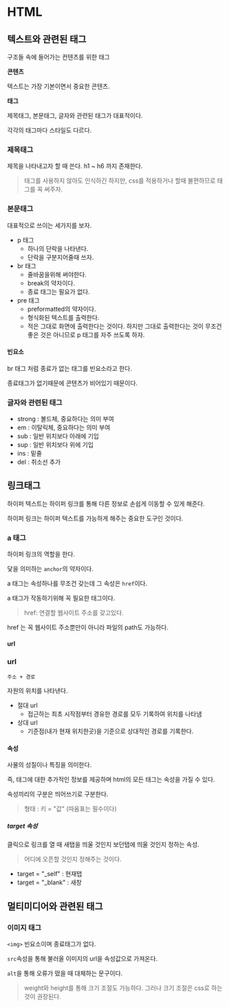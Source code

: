 # HTML

## 텍스트와 관련된 태그

구조들 속에 들어가는 컨텐츠를 위한 태그

__콘텐츠__

텍스트는 가장 기본이면서 중요한 콘텐츠.

__태그__

제목태그, 본문태그, 글자와 관련된 태그가 대표적이다.

각각의 태그마다 스타일도 다르다.

### 제목태그

제목을 나타내고자 할 때 쓴다. h1 ~ h6 까지 존재한다.

> 태그를 사용하지 않아도 인식하긴 하지만, css를 적용하거나 할때 불편하므로 태그를 꼭 써주자.

### 본문태그

대표적으로 쓰이는 세가지를 보자.

- p 태그
  - 하나의 단락을 나타낸다.
  - 단락을 구분지어줄때 쓰자.
- br 태그
  - 줄바꿈을위해 써야한다.
  - break의 약자이다.
  - 종료 태그는 필요가 없다.
- pre 태그
  - preformatted의 약자이다.
  - 형식화된 텍스트를 출력한다.
  - 적은 그대로 화면에 출력한다는 것이다. 하지만 그대로 출력한다는 것이 무조건 좋은 것은 아니므로 p 태그를 자주 쓰도록 하자.

#### 빈요소

br 태그 처럼 종료가 없는 태그를 빈요소라고 한다.

종료태그가 없기때문에 콘텐츠가 비어있기 때문이다.

### 글자와 관련된 태그

- strong : 볼드체, 중요하다는 의미 부여
- em : 이탈릭체, 중요하다는 의미 부여
- sub : 일반 위치보다 아래에 기입
- sup :  일반 위치보다 위에 기입
- ins : 밑줄
- del : 취소선 추가

## 링크태그

하이퍼 텍스트는 하이퍼 링크를 통해 다른 정보로 손쉽게 이동할 수 있게 해준다.

하이퍼 링크는 하이퍼 텍스트를 가능하게 해주는 중요한 도구인 것이다.

### a 태그

하이퍼 링크의 역할을 한다. 

닻을 의미하는 `anchor`의 약자이다.

a 태그는 속성하나를 무조건 갖는데 그 속성은 `href`이다.

a 태그가 작동하기위해 꼭 필요한 태그이다. 

> href: 연결할 웹사이트 주소를 갖고있다.

href 는 꼭 웹사이트 주소뿐만이 아니라 파일의 path도 가능하다. 

#### url

### url

`주소 + 경로`

자원의 위치를 나타낸다.

- 절대 url
  - 접근하는 최초 시작점부터 경유한 경로를 모두 기록하여 위치를 나타냄
- 상대 url
  - 기준점(내가 현재 위치한곳)을 기준으로 상대적인 경로를 기록한다.

#### 속성

사물의 성질이나 특징을 의미한다.

즉, 태그에 대한 추가적인 정보를 제공하며 html의 모든 태그는 속성을 가질 수 있다.

속성끼리의 구분은 띄어쓰기로 구분한다. 

> 형태 : 키 = "값" (따옴표는 필수이다)

##### target 속성

클릭으로 링크를 열 때 새탭을 띄울 것인지 보던탭에 띄울 것인지 정하는 속성.

> 어디에 오픈할 것인지 정해주는 것이다.

- target = "_self" : 현재탭
- target = "_blank" : 새창

## 멀티미디어와 관련된 태그

### 이미지 태그

`<img>` 빈요소이며 종료태그가 없다. 

`src`속성을 통해 불러올 이미지의 url을 속성값으로 가져온다. 

`alt`을 통해 오류가 떴을 때 대체하는 문구이다. 

> weight와 height를 통해 크기 조절도 가능하다. 그러나 크기 조절은 css로 하는 것이 권장된다.

